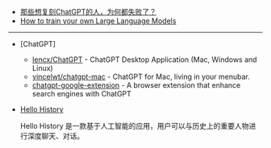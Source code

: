 - [那些想复刻ChatGPT的人，为何都失败了？](https://m.huxiu.com/article/799561.html)
- [How to train your own Large Language Models](https://blog.replit.com/llm-training)

---

- [ChatGPT]

    - [lencx/ChatGPT](https://github.com/lencx/ChatGPT) - ChatGPT Desktop Application (Mac, Windows and Linux)
    - [vincelwt/chatgpt-mac](https://github.com/vincelwt/chatgpt-mac) - ChatGPT for Mac, living in your menubar.
    - [chatgpt-google-extension](https://github.com/wong2/chatgpt-google-extension) - A browser extension that enhance search engines with ChatGPT

- [Hello History](https://mp.weixin.qq.com/s/rEZBKaQt9_uTIv0-_nSBXQ)

    Hello History 是一款基于人工智能的应用，用户可以与历史上的重要人物进行深度聊天、对话。
